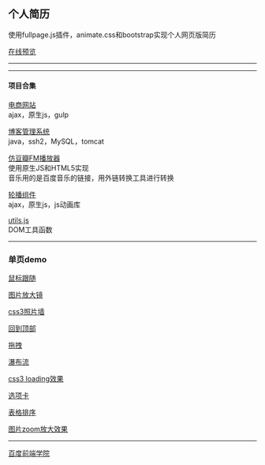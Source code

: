 ## 个人简历
使用fullpage.js插件，animate.css和bootstrap实现个人网页版简历


[在线预览](http://github-26713243.oschina.io/librae33.github.io/)  
***
***
#### 项目合集


[电商网站](https://github.com/Librae33/e-shop)  
ajax，原生js，gulp

[博客管理系统](https://github.com/Librae33/myBlog)  
java，ssh2，MySQL，tomcat  

[仿豆瓣FM播放器](http://github-26713243.oschina.io/librae33.github.io/myProject/musicPlayer/index.html)   
使用原生JS和HTML5实现   
音乐用的是百度音乐的链接，用外链转换工具进行转换

[轮播组件](http://github-26713243.oschina.io/librae33.github.io/myProject/banner/banner2.html)  
ajax，原生js，js动画库

[utils.js](https://github.com/Librae33/utils)   
DOM工具函数
********
### 单页demo

[鼠标跟随](http://github-26713243.oschina.io/librae33.github.io/myProject/demo/mouseFollow/mouseFollow.html ) 


[图片放大镜](http://github-26713243.oschina.io/librae33.github.io/myProject/demo/magnifier/index.html )

[css3照片墙](http://github-26713243.oschina.io/librae33.github.io/myProject/demo/css3/album/index.html)   

[回到顶部](http://github-26713243.oschina.io/librae33.github.io/myProject/demo/backtoTop/backToTop.html/)

[拖拽](http://github-26713243.oschina.io/librae33.github.io/myProject/demo/drag/drag.html) 

[瀑布流](http://github-26713243.oschina.io/librae33.github.io/myProject/waterfall/index.html)

[css3 loading效果](http://github-26713243.oschina.io/librae33.github.io/myProject/demo/css3/index3.html)

[选项卡](http://github-26713243.oschina.io/librae33.github.io/)   

[表格排序](http://github-26713243.oschina.io/librae33.github.io/myProject/tableSort/tableSort.html)

[图片zoom放大效果](http://github-26713243.oschina.io/librae33.github.io/myProject/demo/zoom/zoom.html)   

***
[百度前端学院](https://github.com/Librae33/IFE-task) 
